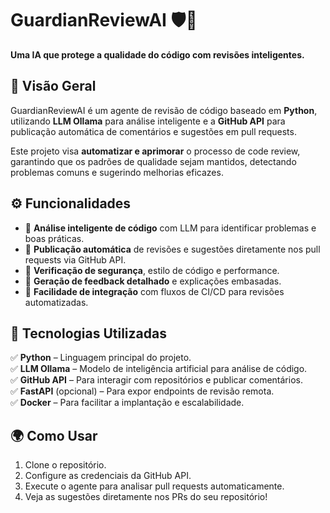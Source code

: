 # GuardianReviewAI 🛡️🤖  
**Uma IA que protege a qualidade do código com revisões inteligentes.**  

## 📌 Visão Geral  
GuardianReviewAI é um agente de revisão de código baseado em **Python**, utilizando **LLM Ollama** para análise inteligente e a **GitHub API** para publicação automática de comentários e sugestões em pull requests.  

Este projeto visa **automatizar e aprimorar** o processo de code review, garantindo que os padrões de qualidade sejam mantidos, detectando problemas comuns e sugerindo melhorias eficazes.  

## ⚙️ Funcionalidades  
- 🔹 **Análise inteligente de código** com LLM para identificar problemas e boas práticas.  
- 🔹 **Publicação automática** de revisões e sugestões diretamente nos pull requests via GitHub API.  
- 🔹 **Verificação de segurança**, estilo de código e performance.  
- 🔹 **Geração de feedback detalhado** e explicações embasadas.  
- 🔹 **Facilidade de integração** com fluxos de CI/CD para revisões automatizadas.  

## 🚀 Tecnologias Utilizadas  
✅ **Python** – Linguagem principal do projeto.  
✅ **LLM Ollama** – Modelo de inteligência artificial para análise de código.  
✅ **GitHub API** – Para interagir com repositórios e publicar comentários.  
✅ **FastAPI** (opcional) – Para expor endpoints de revisão remota.  
✅ **Docker** – Para facilitar a implantação e escalabilidade.  

## 🌍 Como Usar  
1. Clone o repositório.  
2. Configure as credenciais da GitHub API.  
3. Execute o agente para analisar pull requests automaticamente.  
4. Veja as sugestões diretamente nos PRs do seu repositório!  
